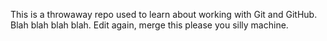This is a throwaway repo used to learn about working with Git and GitHub.
Blah blah blah blah.
Edit again, merge this please you silly machine.
